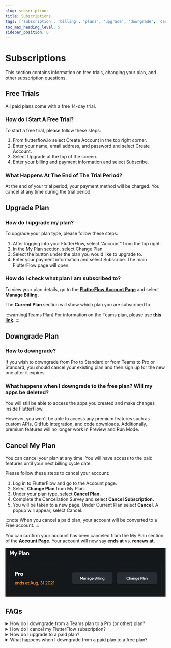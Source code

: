 ```yaml
---
slug: subscriptions
title: Subscriptions
tags: ['subscription', 'billing', 'plans', 'upgrade', 'downgrade', 'cancel', 'free trial', 'pricing']
toc_max_heading_level: 5
sidebar_position: 0
---
```



# Subscriptions
This section contains information on free trials, changing your plan, and other subscription questions.

## Free Trials
All paid plans come with a free 14-day trial.

### How do I Start A Free Trial?
To start a free trial, please follow these steps:

1. From flutterflow.io select Create Account in the top right corner. 
2. Enter your name, email address, and password and select Create Account. 
3. Select Upgrade at the top of the screen. 
4. Enter your billing and payment information and select Subscribe.

### What Happens At The End of The Trial Period?
At the end of your trial period, your payment method will be charged. You cancel at any time during the trial period.


## Upgrade Plan



### How do I upgrade my plan?
To upgrade your plan type, please follow these steps:

1. After logging into your FlutterFlow, select “Account” from the top right. 
2. In the My Plan section, select Change Plan. 
3. Select the button under the plan you would like to upgrade to. 
4. Enter your payment information and select Subscribe. The main FlutterFlow page will open.

### How do I check what plan I am subscribed to?
To view your plan details, go to the [**FlutterFlow Account Page**](https://app.flutterflow.io/account) and select **Manage Billing.**

The **Current Plan** section will show which plan you are subscribed to.

:::warning[Teams Plan]
For information on the Teams plan, please use [**this link**](flutterflow-for-teams.md).
:::


## Downgrade Plan
### How to downgrade?
If you wish to downgrade from Pro to Standard or from Teams to Pro or Standard, you should cancel your existing plan and then sign up for the new one after it expires.

### What happens when I downgrade to the free plan? Will my apps be deleted?
You will still be able to access the apps you created and make changes inside FlutterFlow.

However, you won't be able to access any premium features such as custom APIs, GitHub integration, and code downloads. Additionally, premium features will no longer work in Preview and Run Mode.


## Cancel My Plan
You can cancel your plan at any time. You will have access to the paid features until your next billing cycle date.

Please follow these steps to cancel your account:

1. Log in to FlutterFlow and go to the Account page. 
2. Select **Change Plan** from My Plan. 
3. Under your plan type, select **Cancel Plan.** 
4. Complete the Cancellation Survey and select **Cancel Subscription.** 
5. You will be taken to a new page. Under Current Plan select **Cancel**. A popup will appear, select Cancel.

:::note
When you cancel a paid plan, your account will be converted to a Free account.
:::

You can confirm your account has been canceled from the My Plan section of the **[Account Page](https://app.flutterflow.io/account)**. Your account will now say **ends at** vs. **renews at.**

![img_3.png](../imgs/img_3.png)

## FAQs

<details>
<summary>How do I downgrade from a Teams plan to a Pro (or other) plan?</summary>

The best way to downgrade from a Teams plan to a different plan is to let your current subscription expire. You can do this by canceling your account to initiate the process.  

1. Click on your name in the bottom-right corner of the screen at [app.flutterflow.io](https://app.flutterflow.io).  

   ![](../imgs/20250430121153659010.png)  

2. From the **My Account** page, click **Cancel** in the **My Plan** section. 

   ![](../imgs/20250430121153891955.png)  

3. After confirming your cancellation, you will see the expiration date of your subscription displayed in the **My Plan** section.  

   ![](../imgs/20250430121154120311.png)  

On the date your plan expires, your account will automatically switch to a **Free plan**. From there, you can upgrade to a **Pro** (or any other plan) by clicking the **Upgrade** button in the bottom-right corner.  

If you need to downgrade from Teams to Pro *immediately*, please contact us at **support@flutterflow.io**.  

</details>

<details>
<summary>How do I cancel my FlutterFlow subscription?</summary>

You can cancel your subscription at any time. Once canceled, you will still have access to paid features until your current billing cycle ends. After that, your account will automatically be converted to a **Free plan**.

### Steps to cancel your subscription

1. Log in to **[FlutterFlow](https://app.flutterflow.io)**.  
2. Click on your **name/profile** in the bottom-right corner.  
3. On the **My Account** page, go to the **My Plan** section.  
4. Click **Cancel Subscription**.  
   ![](../imgs/20250430121447630867.png)  
5. Complete the **Cancelation Survey** and select **Cancel Subscription** to confirm.  

Once complete, you’ll see a confirmation. The **My Plan** section will display:  
> **Active until [date]**  

This indicates your plan will remain active until the end of the billing cycle, after which your account will downgrade to the Free plan.  

</details>

<details>
<summary>How do I upgrade to a paid plan?</summary>

To change your plan type, follow these steps:

1. Login to your account and visit **[app.flutterflow.io](https://app.flutterflow.io)**.
2. In the bottom right-hand corner, click **Upgrade**. 

   ![](../imgs/20250430121445951298.png)

3. In the popup, choose your preferred plan. You can select **Monthly** or **Annual** billing.  
   - Annual plans save up to 28%.  
   - A 14-day free trial is available for new users on personal plans (Teams plans are not eligible).  

   ![](../imgs/20250430121446291042.png)

4. Complete the payment page.  
   - A card is required, but you can cancel anytime.  
   - Trial users will see **Total due today = $0**.  

   ![](../imgs/20250430121446674539.png)

5. Once confirmed, you’ll return to [app.flutterflow.io](https://app.flutterflow.io), where your new plan type will be shown in the bottom right corner.

</details>

<details>
<summary>What happens when I downgrade from a paid plan to a free plan?</summary>

When you cancel your FlutterFlow subscription, your account will automatically change to a **Free account**.

You will still be able to access the apps you created and make changes inside of FlutterFlow.

However, you won't be able to access any premium features such as:

- Custom APIs  
- GitHub integration  
- Codemagic  
- Code downloads  

Additionally, premium features will no longer work in **Preview** and **Run Mode**.

:::note
Downgrading from a paid plan to a free plan will **not** affect apps you’ve already deployed to Google Play or the App Store.  
Your projects remain stable, and you can upgrade again at any time to regain access to premium features.
:::

</details>






